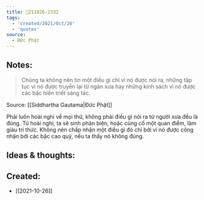 ```yaml
---
title: 💬211026-2332
tags:
  - 'created/2021/Oct/26'
  - 'quotes'
source:
  - Đức Phật
---
```


## Notes:
> Chúng ta không nên tin một điều gì chỉ vì nó được nói ra, những tập tục vì nó được truyền lại từ ngàn xưa hay những kinh sách vì nó được các bậc hiền triết sáng tác.

Source: [[Siddhartha Gautama|Đức Phật]]

Phải luôn hoài nghi về mọi thứ, không phải điều gì nói ra từ người xưa đều là đúng. Từ hoài nghi, ta sẽ sinh phản biện, hoặc củng cố một quan điểm, làm giàu tri thức. Không nên chấp nhận một điều gì đó chỉ bởi vì nó được công nhận bởi các bậc cao quý, nếu ta thấy nó không đúng.

## Ideas & thoughts:
## Created:
- [[2021-10-26]]
